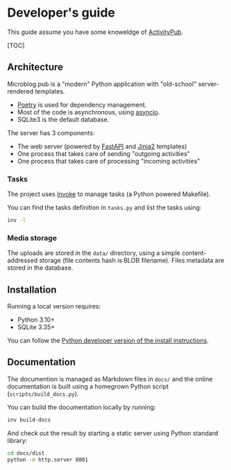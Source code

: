 # Developer's guide

This guide assume you have some knoweldge of [ActivityPub](https://activitypub.rocks/).

[TOC]

## Architecture

Microblog.pub is a "modern" Python application with "old-school" server-rendered templates.

 - [Poetry](https://python-poetry.org/) is used for dependency management.
 - Most of the code is asynchronous, using [asyncio](https://docs.python.org/3/library/asyncio.html).
 - SQLite3 is the default database.

The server has 3 components:

 - The web server (powered by [FastAPI](https://fastapi.tiangolo.com/) and [Jinja2](https://jinja.palletsprojects.com/en/3.1.x/) templates)
 - One process that takes care of sending "outgoing activities" 
 - One process that takes care of processing "incoming activities" 

### Tasks

The project uses [Invoke](https://www.pyinvoke.org/) to manage tasks (a Python powered Makefile).

You can find the tasks definition in `tasks.py` and list the tasks using:

```bash
inv -l
```

### Media storage

The uploads are stored in the `data/` directory, using a simple content-addressed storage (file contents hash is BLOB filename).
Files metadata are stored in the database.

## Installation

Running a local version requires:

 - Python 3.10+
 - SQLite 3.35+

You can follow the [Python developer version of the install instructions](https://docs.microblog.pub/installing.html#python-developer-edition).

## Documentation

The documention is managed as Markdown files in `docs/` and the online documentation is built using a homegrown Python script (`scripts/build_docs.py`).

You can build the documentation locally by running:

```bash
inv build-docs
```

And check out the result by starting a static server using Python standard library:

```bash
cd docs/dist
python -m http.server 8001
```
